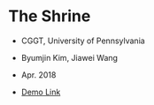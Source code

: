 # The Shrine
* CGGT, University of Pennsylvania
* Byumjin Kim, Jiawei Wang
* Apr. 2018

* [Demo Link](https://byumjin.github.io/Procedural-Final/)
